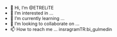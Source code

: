 - 👋 Hi, I’m @ETRELiTE
- 👀 I’m interested in ...
- 🌱 I’m currently learning ...
- 💞️ I’m looking to collaborate on ...
- 📫 How to reach me ...
insragramTR:bi_gulmedin

<!---
ETRELiTE/ETRELiTE is a ✨ special ✨ repository because its `README.md` (this file) appears on your GitHub profile.
You can click the Preview link to take a look at your changes.
--->
